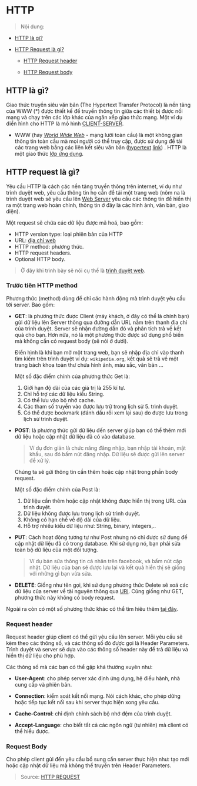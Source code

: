 # HTTP

>Nội dung:

- [HTTP là gì?](#http-là-gì)

- [HTTP Request là gì?](#http-request-là-gì)
    
    - [HTTP Request header](#request-header)

    - [HTTP Request body](#request-body)

## __HTTP là gì?__

Giao thức truyền siêu văn bản (The Hypertext Transfer Protocol) là nền tảng của WWW (*) được thiết kế để truyền thông tin giữa các thiết bị được nối mạng và chạy trên các lớp khác của ngăn xếp giao thức mạng. Một ví dụ điển hình cho HTTP là mô hình [CLIENT-SERVER](./Client-Server.md).

- WWW (hay [*World Wide Web*](https://vi.wikipedia.org/wiki/World_Wide_Web) - mạng lưới toàn cầu) là một không gian thông tin toàn cầu mà mọi người có thể truy cập, được sử dụng để tải các trang web bằng các liên kết siêu văn bản ([hypertext](https://vi.wikipedia.org/wiki/Si%C3%AAu_v%C4%83n_b%E1%BA%A3n) [link](https://vi.wikipedia.org/wiki/Si%C3%AAu_li%C3%AAn_k%E1%BA%BFt)) . HTTP là một giao thức [lớp ứng dụng](https://vi.wikipedia.org/wiki/T%E1%BA%A7ng_%E1%BB%A9ng_d%E1%BB%A5ng).

## __HTTP request là gì?__

Yêu cầu HTTP là cách các nền tảng truyền thông trên internet, ví dụ như trình duyệt web, yêu cầu thông tin họ cần để tải một trang web (nôm na là trình duyệt web sẽ yêu cầu lên [Web Server](https://vi.wikipedia.org/wiki/M%C3%A1y_ch%E1%BB%A7_web) yêu cầu các thông tin để hiển thị ra một trang web hoàn chỉnh, thông tin ở đây là các hình ảnh, văn bản, giao diện).

Một request sẽ chứa các dữ liệu được mã hoá, bao gồm:

- HTTP version type: loại phiên bản của HTTP
- URL: [địa chỉ web](https://vi.wikipedia.org/wiki/URL)
- HTTP method: phương thức.
- HTTP request headers.
- Optional HTTP body.

> Ở đây khi trình bày sẽ nói cụ thể là [trình duyệt web](./WebBrowser.md).


### __Trước tiên HTTP method__

Phương thức (method) dùng để chỉ các hành động mà trình duyệt yêu cầu tới server. Bao gồm:

- __GET__: là phương thức được Client (máy khách, ở đây có thể là chính bạn) gửi dữ liệu lên Server thông qua đường dẫn URL nằm trên thanh địa chỉ của trình duyệt. Server sẽ nhận đường dẫn đó và phân tích trả về kết quả cho bạn. Hơn nữa, nó là một phương thức được sử dụng phổ biến mà không cần có request body (sẽ nói ở dưới).

    Điển hình là khi bạn mở một trang web, bạn sẽ nhập địa chỉ vào thanh tìm kiếm trên trình duyệt ví dụ: `wikipedia.org`, kết quả sẽ trả về một trang bách khoa toàn thư chứa hình ảnh, màu sắc, văn bản ...

    Một số đặc điểm chính của phương thức Get là:

    1. Giới hạn độ dài của các giá trị là 255 kí tự.
    2. Chỉ hỗ trợ các dữ liệu kiểu String.
    3. Có thể lưu vào bộ nhớ cache.
    4. Các tham số truyền vào được lưu trữ trong lịch sử 5. trình duyệt.
    5. Có thể được bookmark (đánh dấu rồi xem lại sau) do được lưu trong lịch sử trình duyệt.

- __POST__: là phương thức gửi dữ liệu đến server giúp bạn có thể thêm mới dữ liệu hoặc cập nhật dữ liệu đã có vào database. 
    
    > Ví dụ đơn giản là chức năng đăng nhập, bạn nhập tài khoản, mật khẩu, sau đó bấm nút đăng nhập. Dữ liệu sẽ được gửi lên server để xử lý.

    Chúng ta sẽ gửi thông tin cần thêm hoặc cập nhật trong phần body request.

    Một số đặc điểm chính của Post là:

    1. Dữ liệu cần thêm hoặc cập nhật không được hiển thị trong URL của trình duyệt.
    3. Dữ liệu không được lưu trong lịch sử trình duyệt.
    4. Không có hạn chế về độ dài của dữ liệu.
    5. Hỗ trợ nhiều kiểu dữ liệu như: String, binary, integers,..

- __PUT__: Cách hoạt động tương tự như Post nhưng nó chỉ được sử dụng để cập nhật dữ liệu đã có trong database. Khi sử dụng nó, bạn phải sửa toàn bộ dữ liệu của một đối tượng.

    > Ví dụ bản sửa thông tin cá nhân trên facebook, và bấm nút cập nhật. Dữ liệu của bạn sẽ được lưu lại và kết quả hiển thị sẽ giống với những gì bạn vừa sửa.

- __DELETE__: Giống như tên gọi, khi sử dụng phương thức Delete sẽ xoá các dữ liệu của server về tài nguyên thông qua [URI](https://vi.wikipedia.org/wiki/URI). Cũng giống như GET, phương thức này không có body request.


Ngoài ra còn có một số phương thức khác có thể tìm hiêu thêm [tại đây](https://developer.mozilla.org/en-US/docs/Web/HTTP/Methods).

### __Request header__

Request header giúp client có thể gửi yêu cầu lên server. Mỗi yêu cầu sẽ kèm theo các thông số, và các thông số đó được gọi là Header Parameters. Trình duyệt và server sẽ dựa vào các thông số header này để trả dữ liệu và hiển thị dữ liệu cho phù hợp.

Các thông số mà các bạn có thể gặp khá thường xuyên như:

- __User-Agent__: cho phép server xác định ứng dụng, hệ điều hành, nhà cung cấp và phiên bản.

- __Connection__: kiểm soát kết nối mạng. Nói cách khác, cho phép dừng hoặc tiếp tục kết nối sau khi server thực hiện xong yêu cầu.

- __Cache-Control__: chỉ định chính sách bộ nhớ đệm của trình duyệt.

- __Accept-Language__: cho biết tất cả các ngôn ngữ (tự nhiên) mà client có thể hiểu được.

### __Request Body__

Cho phép client gừi đến yêu cầu bổ sung cần server thực hiện như: tạo mới hoặc cập nhật dữ liệu mà không thể truyền trên Header Parameters.

> Source: [HTTP REQUEST](https://toolsqa.com/client-server/http-request/)